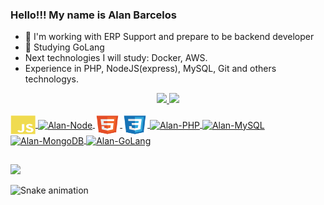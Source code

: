 ### Hello!!! My name is Alan Barcelos

- 🔭 I'm working with ERP Support and prepare to be backend developer
- 🌱 Studying GoLang
- Next technologies I will study: Docker, AWS. 
- Experience in PHP, NodeJS(express), MySQL, Git and others technologys.

<div align="center">
  <a href="https://github.com/alanbarcelos1998">
  <img height="180em" src="https://github-readme-stats.vercel.app/api?username=alanbarcelos1998&show_icons=true&theme=maroongold&include_all_commits=true&count_private=true"/>
  <img height="180em" src="https://github-readme-stats.vercel.app/api/top-langs/?username=alanbarcelos1998&layout=compact&langs_count=7&theme=maroongold"/>
</div>
  
<div style="display: inline_block"><br>
  <img align="center" alt="Alan-Js" height="30" width="40" src="https://raw.githubusercontent.com/devicons/devicon/master/icons/javascript/javascript-plain.svg">
  <img align="center" alt="Alan-Node" height="30" width="40" src="https://cdn.jsdelivr.net/gh/devicons/devicon/icons/nodejs/nodejs-original.svg">
  <img align="center" alt="Alan-HTML" height="30" width="40" src="https://raw.githubusercontent.com/devicons/devicon/master/icons/html5/html5-original.svg">
  <img align="center" alt="Alan-CSS" height="30" width="40" src="https://raw.githubusercontent.com/devicons/devicon/master/icons/css3/css3-original.svg">
  <img align="center" alt="Alan-PHP" height="30" width="40" src="https://cdn.jsdelivr.net/gh/devicons/devicon/icons/php/php-plain.svg">
  <img align="center" alt="Alan-MySQL" height="30" width="40" src="https://cdn.jsdelivr.net/gh/devicons/devicon/icons/mysql/mysql-original.svg">
  <img align="center" alt="Alan-MongoDB" height="30" width="40" src="https://cdn.jsdelivr.net/gh/devicons/devicon/icons/mongodb/mongodb-original.svg">
  <img align="center" alt="Alan-GoLang" height=30" width="40" src="https://cdn.jsdelivr.net/gh/devicons/devicon/icons/go/go-original.svg">
</div>
  
  ##
  
<div> 
    <a href="https://www.linkedin.com/in/alan-barcelos-31b777154/" target="_blank"><img src="https://img.shields.io/badge/-LinkedIn-%230077B5?style=for-the-badge&logo=linkedin&logoColor=white" target="_blank"></a>
  
  ![Snake animation](https://github.com/alanbarcelos1998/alanbarcelos1998/blob/output/github-contribution-grid-snake.svg)
</div>
